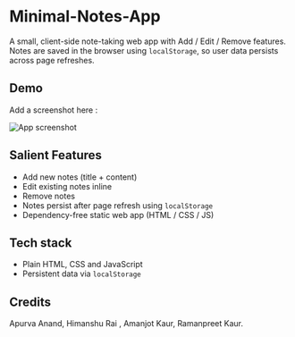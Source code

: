 # Minimal-Notes-App
A small, client-side note-taking web app with Add / Edit / Remove features. Notes are saved in the browser using `localStorage`, so user data persists across page refreshes.

## Demo
Add a screenshot here :

![App screenshot](./assets/screenshot.png)

## Salient Features
- Add new notes (title + content)
- Edit existing notes inline
- Remove notes
- Notes persist after page refresh using `localStorage`
- Dependency-free static web app (HTML / CSS / JS)

## Tech stack
- Plain HTML, CSS and JavaScript
- Persistent data via `localStorage`

## Credits
Apurva Anand, Himanshu Rai , Amanjot Kaur, Ramanpreet Kaur.
